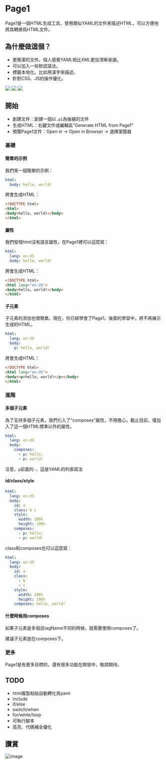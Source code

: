 # Page1

Page1是一個HTML生成工具，使用類似YAML的文件來描述HTML，可以方便地將其轉换爲HTML文件。

## 為什麼做這個？

* 更簡潔的文件。個人感覺YAML相比XML更加清晰易讀。
* 可以加入一些默認語法。
* 標籤本地化。比如用漢字來描述。
* 針對CSS、JS的操作優化。

![](./screenshots/img2.png)
![](./screenshots/img1.png)
![](./screenshots/img3.png)

## 開始

* 創建文件：創建一個以`.p1`為後綴的文件
* 生成HTML：右鍵文件或編輯區“Generate HTML from Page1”
* 預覽Page1文件：Open in -> Open in Browser -> 選擇瀏覽器

### 基礎

#### 簡單的示例

我們來一個簡單的示例：

```yaml
html:
  body: hello, world!
```

將會生成HTML：

```html
<!DOCTYPE html>
<html>
<body>hello, world!</body>
</html>
```

#### 屬性

我們發現html沒有語言屬性，在Page1裡可以這麼寫：

```yaml
html:
  lang: en-US
  body: hello, world!
```

將會生成HTML：

```html
<!DOCTYPE html>
<html lang="en-US">
<body>hello, world!</body>
</html>
```

#### 子元素

子元素的添加也很簡單。現在，你已經學會了Page1。後面的學習中，將不再展示生成的HTML。

```yaml
html:
  lang: en-US
  body:
    p: hello, world!
```

將會生成HTML：

```html
<!DOCTYPE html>
<html lang="en-US">
<body><p>hello, world!</p></body>
</html>
```

### 進階

#### 多個子元素

為了支持多個子元素，我們引入了“composes”屬性，不用擔心，截止目前，僅加入了這一個HTML標準以外的屬性。

```yaml
html:
  lang: en-US
  body:
    composes:
      - p: hello,
      - p: world!
```

注意，`p`前面的`-`，這是YAML的列表寫法

#### id/class/style

```yaml
html:
  lang: en-US
  body:
    id: a
    class: b c
    style:
      width: 100%
      height: 100%
    composes:
      - p: hello,
      - p: world!
```

class和composes也可以這麼寫：

```yaml
html:
  lang: en-US
  body:
    id: a
    class:
      - b
      - c
    style:
      width: 100%
      height: 100%
    composes: hello, world!
```

#### 什麼時候用composes

如果子元素是多個且tagName不同的時候，就需要使用composes了。

建議子元素放在composes下。

### 更多

Page1是有更多目標的，還有很多功能在開發中，敬請期待。

## TODO

* html複製粘貼自動轉化爲yaml
* include
* if/else
* switch/when
* for/while/loop
* 可執行腳本
* 高亮、代碼補全優化

## 讚賞

![image](./screenshots/appreciate.png)
